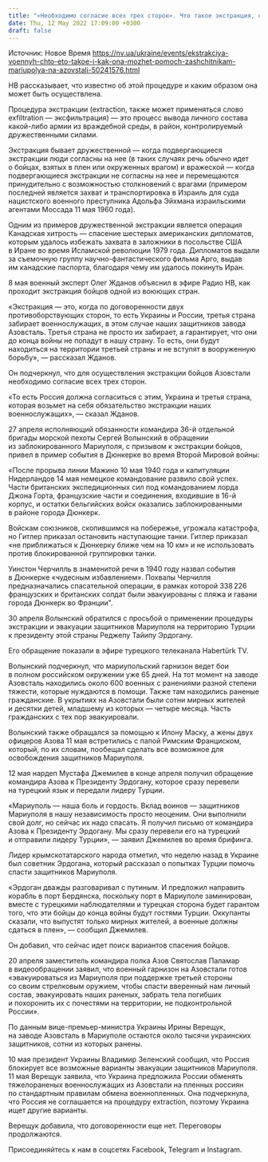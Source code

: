 ```yaml
---
title: "«Необходимо согласие всех трех сторон». Что такое экстракция, о которой просят защитники Мариуполя, заблокированные на Азовстали"
date: Thu, 12 May 2022 17:09:00 +0300
draft: false
---
```

Источник: Новое Время https://nv.ua/ukraine/events/ekstrakciya-voennyh-chto-eto-takoe-i-kak-ona-mozhet-pomoch-zashchitnikam-mariupolya-na-azovstali-50241576.html


 НВ рассказывает, что известно об этой процедуре и каким образом она может быть осуществлена.

Процедура экстракции (extraction, также может применяться слово exfiltration — эксфильтрация) — это процесс вывода личного состава какой-либо армии из враждебной среды, в район, контролируемый дружественными силами.

Экстракция бывает дружественной — когда подвергающиеся экстракции люди согласны на нее (в таких случаях речь обычно идет о бойцах, взятых в плен или окруженных врагом) и вражеской — когда подвергающиеся экстракции не согласны на нее и перемещаются принудительно с возможностью столкновений с врагами (примером последней является захват и транспортировка в Израиль для суда нацистского военного преступника Адольфа Эйхмана израильскими агентами Моссада 11 мая 1960 года).

Одним из примеров дружественной экстракции является операция Канадская хитрость — спасение шестерых американских дипломатов, которым удалось избежать захвата в заложники в посольстве США в Иране во время Исламской революции 1979 года. Дипломатов выдали за съемочную группу научно-фантастического фильма Арго, выдав им канадские паспорта, благодаря чему им удалось покинуть Иран.

8 мая военный эксперт Олег Жданов объяснил в эфире Радио НВ, как проходит экстракция бойцов одной из воюющих стран.

«Экстракция — это, когда по договоренности двух противоборствующих сторон, то есть Украины и России, третья страна забирает военнослужащих, в этом случае наших защитников завода Азовсталь. Третья страна не просто их забирает, а гарантирует, что они до конца войны не попадут в нашу страну. То есть, они будут находиться на территории третьей страны и не вступят в вооруженную борьбу», — рассказал Жданов.

Он подчеркнул, что для осуществления экстракции бойцов Азовстали необходимо согласие всех трех сторон.

«То есть Россия должна согласиться с этим, Украина и третья страна, которая возьмет на себя обязательство экстракции наших военнослужащих», — сказал Жданов.

27 апреля исполняющий обязанности командира 36-й отдельной бригады морской пехоты Сергей Волынский в обращении из заблокированного Мариуполя, с призывом к экстракции бойцов, привел в пример события в Дюнкерке во время Второй Мировой войны:

«После прорыва линии Мажино 10 мая 1940 года и капитуляции Нидерландов 14 мая немецкое командование развило свой успех. Части британских экспедиционных сил под командованием лорда Джона Горта, французские части и соединения, входившие в 16-й корпус, и остатки бельгийских войск оказались заблокированными в районе города Дюнкерк.

Войскам союзников, скопившимся на побережье, угрожала катастрофа, но Гитлер приказал остановить наступающие танки. Гитлер приказал «не приближаться к Дюнкерку ближе чем на 10 км» и не использовать против блокированной группировки танки.

Уинстон Черчилль в знаменитой речи в 1940 году назвал события в Дюнкерке «чудесным избавлением». Похвалы Черчилля предназначались спасательной операции, в рамках которой 338 226 французских и британских солдат были эвакуированы с пляжа и гавани города Дюнкерк во Франции".

30 апреля Волынский обратился с просьбой о применении процедуры экстракции и эвакуации защитников Мариуполя на территорию Турции к президенту этой страны Реджепу Тайипу Эрдогану.

Его обращение показали в эфире турецкого телеканала Habertürk TV.

Волынский подчеркнул, что мариупольский гарнизон ведет бои в полном российском окружении уже 65 дней. На тот момент на заводе Азовсталь находились около 600 военных с ранениями разной степени тяжести, которые нуждаются в помощи. Также там находились раненые гражданские. В укрытиях на Азовстали были сотни мирных жителей и десятки детей, младшему из которых — четыре месяца. Часть гражданских с тех пор эвакуировали.

Волынский также обращался за помощью к Илону Маску, а жены двух офицеров Азова 11 мая встретились с папой Римским Франциском, который, по их словам, пообещал сделать все возможное для освобождения защитников Мариуполя.

12 мая нардеп Мустафа Джемилев в конце апреля получил обращение командира Азова к Президенту Эрдогану, которое сразу перевели на турецкий язык и передали лидеру Турции.



«Мариуполь — наша боль и гордость. Вклад воинов — защитников Мариуполя в нашу независимость просто неоценим. Они выполнили свой долг, но сейчас их надо спасать. Я получил письмо от командира Азова к Президенту Эрдогану. Мы сразу перевели его на турецкий и отправили лидеру Турции», — заявил Джемилев во время брифинга.

Лидер крымскотатарского народа отметил, что неделю назад в Украине был советник Эрдогана, который рассказал о попытках Турции помочь спасти защитников Мариуполя.

«Эрдоган дважды разговаривал с путиным. И предложил направить корабль в порт Бердянска, поскольку порт в Мариуполе заминирован, вместе с турецкими наблюдателями и турецкая сторона будет гарантом того, что эти бойцы до конца войны будут гостями Турции. Оккупанты сказали, что выпустят только мирных жителей, а военные должны сдаться в плен», — сообщил Джемилев.



Он добавил, что сейчас идет поиск вариантов спасения бойцов.

20 апреля заместитель командира полка Азов Святослав Паламар в видеообращении заявил, что военный гарнизон на Азовстали готов «эвакуироваться из Мариуполя при поддержке третьей стороны со своим стрелковым оружием, чтобы спасти вверенный нам личный состав, эвакуировать наших раненых, забрать тела погибших и похоронить их с почестями на территории, не подконтрольной России».

По данным вице-премьер-министра Украины Ирины Верещук, на заводе Азовсталь в Мариуполе остаются около тысячи украинских защитников, сотни из которых ранены.

10 мая президент Украины Владимир Зеленский сообщил, что Россия блокирует все возможные варианты эвакуации защитников Мариуполя. 11 мая Верещук заявила, что Украина предложила России обменять тяжелораненых военнослужащих из Азовстали на пленных россиян по стандартным правилам обмена военнопленных. Она подчеркнула, что Россия не соглашается на процедуру extraction, поэтому Украина ищет другие варианты.

Верещук добавила, что договоренности еще нет. Переговоры продолжаются.

Присоединяйтесь к нам в соцсетях Facebook, Telegram и Instagram.
